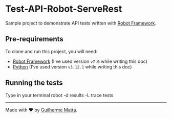 # Test-API-Robot-ServeRest
Sample project to demonstrate API tests written with [Robot Framework]([https://cypress.io](https://robotframework.org/)).

## Pre-requirements
To clone and run this project, you will need:

- [Robot Framework]((https://robotframework.org/)) (I've used version `v7.0` while writing this doc)
- [Python]((https://www.python.org/downloads/)) (I've used version `v3.12.1` while writing this doc)


## Running the tests

Type in your terminal robot -d results -L trace tests

---

Made with ❤️ by [Guilherme Matta](https://github.com/Guimattaz251).
